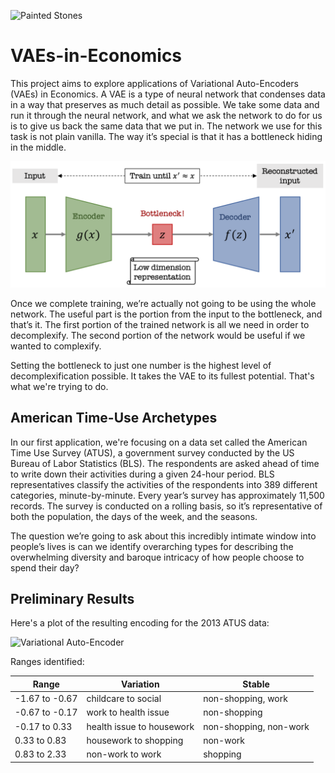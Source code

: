 ![Painted Stones](https://github.com/yaniv256/VAEs-in-Economics/blob/master/Resources/PaintedStones.png?raw=true)

# VAEs-in-Economics

This project aims to explore applications of Variational Auto-Encoders (VAEs) in Economics. A VAE is a type of neural network that condenses data in a way that preserves as much detail as possible. We take some data and run it through the neural network, and what we ask the network to do for us is to give us back the same data that we put in. The network we use for this task is not plain vanilla. The way it’s special is that it has a bottleneck hiding in the middle.

![Variational Auto-Encoder](Resources/VAE.png?s=50)

Once we complete training, we’re actually not going to be using the whole network. The useful part is the portion from the input to the bottleneck, and that’s it. The first portion of the trained network is all we need in order to decomplexify. The second portion of the network would be useful if we wanted to complexify.

Setting the bottleneck to just one number is the highest level of decomplexification possible. It takes the VAE to its fullest potential. That's what we're trying to do.

## American Time-Use Archetypes

In our first application, we're focusing on a data set called the American Time Use Survey (ATUS), a government survey conducted by the US Bureau of Labor Statistics (BLS). The respondents are asked ahead of time to write down their activities during a given 24-hour period. BLS representatives classify the activities of the respondents into 389 different categories, minute-by-minute. Every year’s survey has approximately 11,500 records. The survey is conducted on a rolling basis, so it’s representative of both the population, the days of the week, and the seasons. 

The question we’re going to ask about this incredibly intimate window into people’s lives is can we identify overarching types for describing the overwhelming diversity and baroque intricacy of how people choose to spend their day?

## Preliminary Results 

Here's a plot of the resulting encoding for the 2013 ATUS data:

![Variational Auto-Encoder](https://github.com/yaniv256/VAEs-in-Economics/blob/master/Resources/type_plot.png?raw=true)

Ranges identified:

| Range       | Variation    | Stable |
| ------------- |-------------| -----|
| -1.67 to -0.67  | childcare to social | non-shopping, work |
| -0.67 to -0.17  | work to health issue | non-shopping |
| -0.17 to 0.33 | health issue to housework | non-shopping, non-work |
| 0.33 to 0.83 | housework to shopping | non-work |
| 0.83 to 2.33 | non-work to work | shopping |
